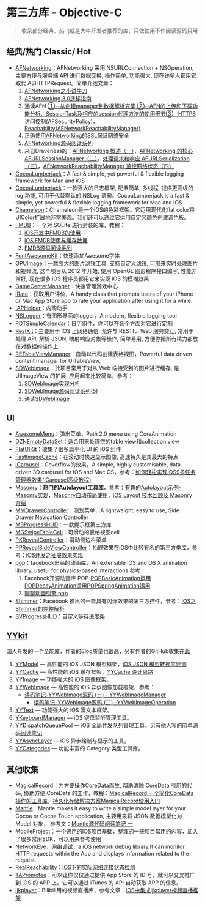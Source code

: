 # 第三方库 - Objective-C
> 收录部分经典、热门或是大牛开发者推荐的库，只做使用不作阅读源码只用

## 经典/热门 Classic/ Hot
- [AFNetworking][1]：AFNetworking 采用 NSURLConnection + NSOperation, 主要方便与服务端 API 进行数据交换, 操作简单, 功能强大, 现在许多人都用它取代 ASIHTTPRequest。简单介绍文章：
	1. [AFNetworking之小试牛刀][2]
	2. [AFNetworking 3.0迁移指南][3]
	3. 通读AFN [①--从创建manager到数据解析完毕][4],[②--AFN的上传和下载功能分析、SessionTask及相应的session代理方法的使用细节][5][③--HTTPS访问控制(AFSecurityPolicy)，Reachability(AFNetworkReachabilityManager)][6]
	4. [正确使用AFNetworking的SSL保证网络安全][7]
	5. [AFNetworking源码阅读系列][8]
	6. 来自Draveness的：[AFNetworking 概述（一）][9]，[AFNetworking 的核心 AFURLSessionManager（二）][10]，[处理请求和响应 AFURLSerialization（三）][11]，[AFNetworkReachabilityManager 监控网络状态（四）][12]
- [CocoaLumberjack][13]：A fast & simple, yet powerful & flexible logging framework for Mac and iOS
- [CocoaLumberjack][14]：一款强大的日志框架, 配置简单, 多线程, 提供更高级的 log 功能, 可用于代替默认的 NSLog 语句。CocoaLumberjack is a fast & simple, yet powerful & flexible logging framework for Mac and iOS.
- [Chameleon][15]：Chameleon是一个iOS的色彩框架。它运用现代化flat color将UIColor扩展地非常美观。我们还可以通过它运用自定义颜色创建调色板。
- [FMDB][16]：一个对 SQLite 进行封装的库，教程：
	1. [iOS开发中FMDB的使用][17]
	2. [iOS FMDB使用与缓存数据][18]
	3. [FMDB源码阅读系列][19]
- [FontAwesomeKit][20]：快速添加Awesome字体
- [GPUImage][21]：一款强大的图片滤镜工具, 支持自定义滤镜, 可用来实时处理图片和视频流, 这个项目从 2012 年开始, 使用 OpenGL 图形程序接口编写, 性能非常好, 现在很多 iOS 程序员都用它来实现 iOS 的模糊效果
- [GameCenterManager][22]：快速管理游戏中心
- [iRate][23]：获取用户评价，A handy class that prompts users of your iPhone or Mac App Store app to rate your application after using it for a while. 
- [IAPHelper][24]：内购助手
- [NSLogger][25]：有图形界面的logger，A modern, flexible logging tool
- [PDTSimpleCalendar][26]：日历组件，你可以在各个方面对它进行定制
- [RestKit][27]：主要用于 iOS 上网络通信, 允许与 RESTful Web 服务交互, 常用于处理 API, 解析 JSON, 映射响应对象等操作, 简单易用, 方便你把所有精力都放在对数据的操作上
- [RETableViewManager][28]：自动以代码创建表格视图，Powerful data driven content manager for UITableView.
- [SDWebImage][29]：此项目常用于对从 Web 端接受到的图片进行缓存, 是 UIImageView 的扩展, 应用起来比较简单，参考：
	1. [SDWebImage实现分析][30]
	2. [SDWebImage源码阅读系列(5)][31]
	3. [通读SDWebImage][32]

## UI
- [AwesomeMenu][33]：弹出菜单，Path 2.0 menu using CoreAnimation
- [DZNEmptyDataSet][34]：适合用来处理空的table view和collection view
- [FlatUIKit][35]：收集了很多扁平化 UI 的 iOS 组件
- [FastImageCache][36]：在滚动时快速显示图像, 高速持久是其最大的特点
- [iCarousel][37]：Coverflow的效果，A simple, highly customisable, data-driven 3D carousel for iOS and Mac OS，参考：[如何轻松实现iOS9多任务管理器效果(iCarousel高级教程)][38]
- [Masonry][39]：**热门的Autolayout工具库**，参考：[有趣的Autolayout示例-Masonry实现][40]，[Masonry自动布局使用][41]，[iOS Layout 技术回顾及 Masonry 介绍][42]
- [MMDrawerController][43]：测划菜单，A lightweight, easy to use, Side Drawer Navigation Controller
- [MBProgressHUD][44]：一款提示框第三方库
- [MGSwipeTableCell][45]：可滑动的表格视图cell
- [PKRevealController][46]：滑动侧边栏菜单
- [PPRevealSideViewController][47]：抽屉效果在iOS中比较有名的第三方类库，参考：[iOS开发之抽屉效果实现][48]
- [pop][49]：facebook出品的动画库，An extensible iOS and OS X animation library, useful for physics-based interactions.参考：
	1. Facebook开源动画库 POP-[POPBasicAnimation运用][50][POPDecayAnimation运用][51][POPSpringAnimation运用][52]
	2. [聊聊动画引擎 pop][53]
- [Shimmer][54]：Facebook 推出的一款具有闪烁效果的第三方控件，参考：[IOS之Shimmer的完整解析][55]
- [SVProgressHUD][56]：自定义等待进度条


## [YYkit][57]
国人开发的一个全能库，作者的Blog质量也很高，另有作者的GitHub收集[在此][58]
1. [YYModel][59] — 高性能的 iOS JSON 模型框架，[iOS JSON 模型转换库评测][60]
2. [YYCache][61] — 高性能的 iOS 缓存框架，[YYCache 设计思路][62]
3. [YYImage][63] — 功能强大的 iOS 图像框架。
4. [YYWebImage][64] — 高性能的 iOS 异步图像加载框架，参考：
	- [读码笔记-YYWebImage源码 (一) - YYWebImageManager][65]
		- [读码笔记-YYWebImage源码 (二) -YYWebImageOperation][66]
5. [YYText][67] — 功能强大的 iOS 富文本框架。
6. [YKeyboardManager][68] — iOS 键盘监听管理工具。
7. [YYDispatchQueuePool][69] — iOS 全局并发队列管理工具。另有他人写的简单[源码阅读笔记][70]
8. [YYAsyncLayer][71] — iOS 异步绘制与显示的工具。
9. [YYCategories][72] — 功能丰富的 Category 类型工具库。


## 其他收集
- [MagicalRecord][73]：为方便操作CoreData而生, 帮助清除 CoreData 引用的代码, 协助方便 CoreData 的工作，教程：[MagicalRecord,一个简化CoreData操作的工具库][74]，[持久化存储解决方案MagicalRecord使用入门][75]
- [Mantle][76]：Mantle makes it easy to write a simple model layer for your Cocoa or Cocoa Touch application, 主要用来将 JSON 数据模型化为 Model 对象， 参考文：[Mantle源代码阅读笔记 一][77]
- [MobileProject][78]：一个通用的IOS项目基础，整理的一些项目常用的内容，加入了很多常用SDK，可以用来参考使用
- [NetworkEye][79]，网络调试，a iOS network debug library,It can monitor HTTP requests within the App and displays information related to the request.
- [RealReachability][80]：[iOS下的实际网络连接状态检测][81]
- [TAPromotee][82]：可以让你仅仅通过提供 App Store 的 ID 号，就可以交叉推广到 iOS 的 APP 上。它可以通过 iTunes 的 API 自动获取 APP 的信息。
- [ijkplayer][83]：Bilibili用的视频直播库，参考文章：[iOS中集成ijkplayer视频直播框架][84]

[1]:	https://github.com/AFNetworking/AFNetworking "AFNetworking"
[2]:	http://www.jianshu.com/p/8cc137ac26f0 "AFNetworking之小试牛刀"
[3]:	http://www.jianshu.com/p/047463a7ce9b "AFNetworking 3.0迁移指南"
[4]:	http://www.cnblogs.com/Mike-zh/p/5167017.html "通读AFN①--从创建manager到数据解析完毕"
[5]:	http://www.cnblogs.com/Mike-zh/p/5172389.html "通读AFN②--AFN的上传和下载功能分析、SessionTask及相应的session代理方法的使用细节"
[6]:	http://www.cnblogs.com/Mike-zh/p/5174238.html "通读AFN③--HTTPS访问控制(AFSecurityPolicy)，Reachability(AFNetworkReachabilityManager)"
[7]:	http://www.jianshu.com/p/4102b817ff2f "正确使用AFNetworking的SSL保证网络安全"
[8]:	http://www.cnblogs.com/polobymulberry/category/785705.html "AFNetworking源码阅读系列"
[9]:	http://draveness.me/afnetworking1/ "AFNetworking 概述（一）"
[10]:	http://draveness.me/afnetworking2/ "AFNetworking 的核心 AFURLSessionManager（二）"
[11]:	http://draveness.me/afnetworking3/ "处理请求和响应 AFURLSerialization（三）"
[12]:	http://draveness.me/afnetworking4/ "AFNetworkReachabilityManager 监控网络状态（四）"
[13]:	https://github.com/CocoaLumberjack/CocoaLumberjack "CocoaLumberjack"
[14]:	https://github.com/CocoaLumberjack/CocoaLumberjack "CocoaLumberjack"
[15]:	https://github.com/ViccAlexander/Chameleon "Chameleon"
[16]:	https://github.com/ccgus/fmdb "FMDB"
[17]:	http://www.cnblogs.com/jerehedu/p/5025950.html "iOS开发中FMDB的使用"
[18]:	http://www.jianshu.com/p/968c381cb7d7 "iOS FMDB使用与缓存数据"
[19]:	http://www.cnblogs.com/polobymulberry/category/789988.html "FMDB源码阅读系列(2)"
[20]:	https://github.com/PrideChung/FontAwesomeKit "FontAwesomeKit"
[21]:	https://github.com/BradLarson/GPUImage "GPUImage"
[22]:	https://github.com/nihalahmed/GameCenterManager "GameCenterManager"
[23]:	https://github.com/nicklockwood/iRate "iRate"
[24]:	https://github.com/saturngod/IAPHelper "IAPHelper"
[25]:	https://github.com/fpillet/NSLogger "NSLogger"
[26]:	https://github.com/jivesoftware/PDTSimpleCalendar "PDTSimpleCalendar"
[27]:	https://github.com/RestKit/RestKit "RestKit"
[28]:	https://github.com/romaonthego/RETableViewManager "RETableViewManager"
[29]:	https://github.com/rs/SDWebImage "SDWebImage"
[30]:	http://southpeak.github.io/blog/2015/02/07/sourcecode-sdwebimage/ "SDWebImage实现分析"
[31]:	http://www.cnblogs.com/polobymulberry/category/785704.html "SDWebImage源码阅读系列(5)"
[32]:	http://zzk.cnblogs.com/s?w=blog:Mike-zh%20%E9%80%9A%E8%AF%BBSDWebImage "通读SDWebImage"
[33]:	https://github.com/levey/AwesomeMenu "AwesomeMenu"
[34]:	https://github.com/dzenbot/DZNEmptyDataSet "DZNEmptyDataSet"
[35]:	https://github.com/Grouper/FlatUIKit "FlatUIKit"
[36]:	https://github.com/path/FastImageCache "FastImageCache"
[37]:	https://github.com/nicklockwood/iCarousel "iCarousel"
[38]:	http://www.cnblogs.com/jgCho/p/5275408.html "如何轻松实现iOS9多任务管理器效果(iCarousel高级教程)"
[39]:	https://github.com/SnapKit/Masonry "Masonry"
[40]:	http://tutuge.me/2015/05/23/autolayout-example-with-masonry/ "有趣的Autolayout示例-Masonry实现"
[41]:	http://www.cnblogs.com/salam/p/5054474.html "Masonry自动布局使用"
[42]:	http://www.taijicoder.com/2015/12/12/iOS-Layout-and-Masnory/ "iOS Layout 技术回顾及 Masonry 介绍"
[43]:	https://github.com/mutualmobile/MMDrawerController "MMDrawerController"
[44]:	https://github.com/jdg/MBProgressHUD "MBProgressHUD"
[45]:	https://github.com/MortimerGoro/MGSwipeTableCell "MGSwipeTableCell"
[46]:	https://github.com/pkluz/PKRevealController "PKRevealController"
[47]:	https://github.com/ipup/PPRevealSideViewController "PPRevealSideViewController"
[48]:	http://ios.jobbole.com/83402/ "iOS开发之抽屉效果实现"
[49]:	https://github.com/facebook/pop "pop"
[50]:	http://www.cnblogs.com/wujy/p/5191220.html "Facebook开源动画库 POP-POPBasicAnimation运用"
[51]:	http://www.cnblogs.com/wujy/p/5194029.html "Facebook开源动画库 POP-POPDecayAnimation运用"
[52]:	http://www.cnblogs.com/wujy/p/5191521.html "Facebook开源动画库 POP-POPSpringAnimation运用"
[53]:	http://ios.jobbole.com/84717/
[54]:	https://github.com/facebook/Shimmer "Shimmer"
[55]:	http://www.jianshu.com/p/3c58af1a2460 "IOS之Shimmer的完整解析"
[56]:	https://github.com/TransitApp/SVProgressHUD "SVProgressHUD"
[57]:	https://github.com/ibireme/YYKit
[58]:	http://github.ibireme.com/github/list/ios/#
[59]:	https://github.com/ibireme/YYModel
[60]:	http://blog.ibireme.com/2015/10/23/ios_model_framework_benchmark/ "iOS JSON 模型转换库评测"
[61]:	https://github.com/ibireme/YYCache
[62]:	http://blog.ibireme.com/2015/10/26/yycache/ "YYCache 设计思路"
[63]:	https://github.com/ibireme/YYImage
[64]:	https://github.com/ibireme/YYWebImage
[65]:	http://huangshaohua.cn/2015/12/29/du-ma-bi-ji-yywebimageyuan-ma/ "读码笔记-YYWebImage源码 (一) - YYWebImageManager"
[66]:	http://huangshaohua.cn/2016/01/02/du-ma-bi-ji-yywebimageyuan-ma-er-yywebimageoperation/ "读码笔记-YYWebImage源码 (二) -YYWebImageOperation"
[67]:	https://github.com/ibireme/YYText
[68]:	https://github.com/ibireme/YYKeyboardManager "YYKeyboardManager"
[69]:	https://github.com/ibireme/YYDispatchQueuePool "YYDispatchQueuePool"
[70]:	http://kittenyang.com/yydispatchqueuepool-learning-note/ "YYDispatchQueuePool 源码阅读笔记"
[71]:	https://github.com/ibireme/YYAsyncLayer "YYAsyncLayer"
[72]:	https://github.com/ibireme/YYCategories
[73]:	https://github.com/magicalpanda/MagicalRecord "MagicalRecord"
[74]:	http://segmentfault.com/a/1190000004132110 "MagicalRecord,一个简化CoreData操作的工具库"
[75]:	http://www.cocoachina.com/ios/20151214/14649.html
[76]:	https://github.com/Mantle/Mantle "Mantle"
[77]:	http://blog.csdn.net/colorapp/article/details/50277317 "Mantle源代码阅读笔记 一"
[78]:	https://github.com/wujunyang/MobileProject "MobileProject"
[79]:	https://github.com/coderyi/NetworkEye "NetworkEye"
[80]:	https://github.com/dustturtle/RealReachability "RealReachability"
[81]:	http://www.cocoachina.com/ios/20160224/15407.html
[82]:	https://github.com/JanC/TAPromotee "TAPromotee"
[83]:	https://github.com/Bilibili/ijkplayer "ijkplayer"
[84]:	http://www.jianshu.com/p/1f06b27b3ac0 "iOS中集成ijkplayer视频直播框架"